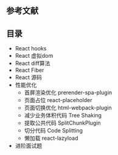 ## 

## 参考文献

## 目录
  - React hooks
  - React 虚拟dom
  - React diff算法
  - React Fiber
  - React 源码
  - 性能优化
    -  首屏渲染优化 prerender-spa-plugin
    -  页面占位 react-placeholder
    -  页面切换优化 html-webpack-plugin
    -  减少业务体积代码 Tree Shaking
    -  提取公共代码 SplitChunkPlugin
    -  切分代码 Code Splitting
    -  懒加载 react-lazyload
  - 进阶面试题